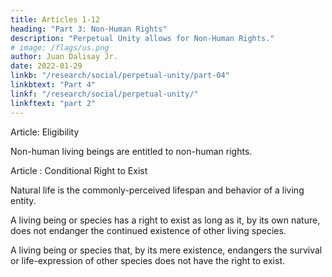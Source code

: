 ```yaml
---
title: Articles 1-12
heading: "Part 3: Non-Human Rights"
description: "Perpetual Unity allows for Non-Human Rights."
# image: /flags/us.png
author: Juan Dalisay Jr.
date: 2022-01-29
linkb: "/research/social/perpetual-unity/part-04"
linkbtext: "Part 4"
linkf: "/research/social/perpetual-unity/"
linkftext: "part 2"
---
```


Article: Eligibility

Non-human living beings are entitled to non-human rights. 


Article : Conditional Right to Exist

Natural life is the commonly-perceived lifespan and behavior of a living entity. 

A living being or species has a right to exist as long as it, by its own nature, does not endanger the continued  existence of other living species.

A living being or species that, by its mere existence, endangers the survival or life-expression of other species does not have the right to exist. 
